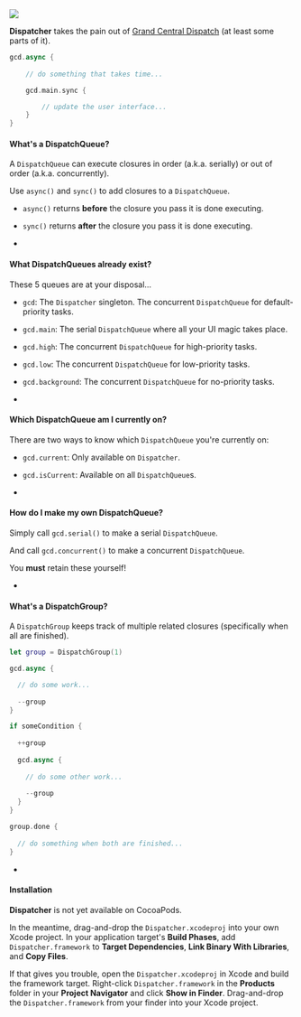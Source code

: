<img src="http://i.imgur.com/w30RRFf.jpg"/>

**Dispatcher** takes the pain out of [Grand Central Dispatch](https://developer.apple.com/library/mac/documentation/performance/reference/gcd_libdispatch_ref/Reference/reference.html) (at least some parts of it).

```Swift
gcd.async {
	
	// do something that takes time...

	gcd.main.sync {

		// update the user interface...
	}
}
```

#### What's a DispatchQueue?

A `DispatchQueue` can execute closures in order (a.k.a. serially) or out of order (a.k.a. concurrently).

Use `async()` and `sync()` to add closures to a `DispatchQueue`.

* `async()` returns **before** the closure you pass it is done executing.

* `sync()` returns **after** the closure you pass it is done executing.

-

#### What DispatchQueues already exist?

These 5 queues are at your disposal...

* `gcd`: The `Dispatcher` singleton. The concurrent `DispatchQueue` for default-priority tasks.

* `gcd.main`: The serial `DispatchQueue` where all your UI magic takes place.

* `gcd.high`: The concurrent `DispatchQueue` for high-priority tasks.

* `gcd.low`: The concurrent `DispatchQueue` for low-priority tasks.

* `gcd.background`: The concurrent `DispatchQueue` for no-priority tasks.

-

#### Which DispatchQueue am I currently on?

There are two ways to know which `DispatchQueue` you're currently on:

* `gcd.current`: Only available on `Dispatcher`.

* `gcd.isCurrent`: Available on all `DispatchQueue`s.

-

#### How do I make my own DispatchQueue?

Simply call `gcd.serial()` to make a serial `DispatchQueue`.

And call `gcd.concurrent()` to make a concurrent `DispatchQueue`.

You **must** retain these yourself!

-

#### What's a DispatchGroup?

A `DispatchGroup` keeps track of multiple related closures (specifically when all are finished).

```Swift
let group = DispatchGroup(1)

gcd.async {

  // do some work...
  
  --group
}

if someCondition {
  
  ++group
  
  gcd.async {
    
    // do some other work...
    
    --group
  }
}

group.done {
	
  // do something when both are finished...
}

```

-

#### Installation

**Dispatcher** is not yet available on CocoaPods.

In the meantime, drag-and-drop the `Dispatcher.xcodeproj` into your own Xcode project. In your application target's **Build Phases**, add `Dispatcher.framework` to **Target Dependencies**, **Link Binary With Libraries**, and **Copy Files**.

If that gives you trouble, open the `Dispatcher.xcodeproj` in Xcode and build the framework target. Right-click `Dispatcher.framework` in the **Products** folder in your **Project Navigator** and click **Show in Finder**. Drag-and-drop the `Dispatcher.framework` from your finder into your Xcode project.
